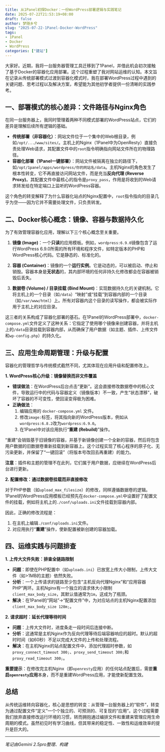 ```yaml
---
title: 从1Panel初探Docker：一份WordPress部署逻辑与实践笔记
date: 2025-07-22T21:53:19+08:00
draft: false
author: 梦随乡兮
slug: "2025-07-22-1Panel-Docker-WordPress"
tags: 
- 1Panel
- Docker
- WordPress
categories: ["建站"]
---
```


大家好。近期，我将一台服务器管理工具迁移到了1Panel，并借此机会初次接触了基于Docker的容器化应用部署。这个过程重塑了我对网站运维的认知。本文旨在记录从传统部署模式过渡到容器化模式时，我在部署WordPress过程中遇到的关键问题、思考过程以及解决方案，希望能为其他初学者提供一份清晰的实践参考。

## **一、部署模式的核心差异：文件路径与Nginx角色**

在同一台服务器上，我同时管理着两种不同模式部署的WordPress站点，它们的差异是理解后续所有逻辑的基础。

*   **传统部署（非容器化）**：网站文件位于一个集中的Web根目录，例如`/opt/.../www/sites/`。主机上的Nginx（1Panel中为OpenResty）直接负责处理Web请求，其配置文件中的`root`指令明确指向网站文件所在的物理路径。
*   **容器化部署（1Panel一键部署）**：网站文件被隔离在独立的路径下，如`/opt/1panel/apps/wordpress/你的网站名/data`。主机Nginx的角色发生了根本性转变，它不再直接访问网站文件，而是充当**反向代理 (Reverse Proxy)**。其配置文件中最核心的指令是`proxy_pass`，作用是将收到的Web请求转发给在特定端口上监听的WordPress容器。

这个角色的转变解释了为什么容器化站点的Nginx配置中，`root`指令指向的目录几乎为空——因为它并不需要处理文件，只负责转发。

## **二、Docker核心概念：镜像、容器与数据持久化**

为了有效管理容器化应用，理解以下三个核心概念至关重要。

1.  **镜像 (Image)**：一个**只读**的应用模板。例如，`wordpress:6.9.0`镜像包含了运行WordPress 6.9.0所需的所有环境和程序文件，如特定版本的PHP和WordPress核心代码。它是静态的、标准化的。

2.  **容器 (Container)**：镜像的一个**运行实例**。它是动态的，可以被启动、停止和销毁。容器本身是**无状态**的，其内部环境的任何非持久化修改都会在容器被销毁后丢失。

3.  **数据卷 (Volume) / 目录挂载 (Bind Mount)**：实现数据持久化的关键机制。它将主机上的一个目录（如`/data`）“映射”或“挂载”到容器内部的一个目录（如`/var/www/html`）上。所有对容器内这个目录的读写操作，都会被实际作用于主机上的对应目录。

这三者的关系构成了容器化部署的基石。在1Panel的WordPress部署中，`docker-compose.yml`文件定义了这种关系：它指定了使用哪个镜像来创建容器，并将主机上的`/data`目录挂载到容器内部，从而确保了用户数据（如主题、插件、上传文件和`wp-config.php`）的持久化。

## **三、应用生命周期管理：升级与配置**

容器化的管理哲学与传统模式截然不同，尤其体现在应用升级和配置修改上。

**1. WordPress核心升级：镜像替换而非文件覆盖**

*   **错误做法**：在WordPress后台点击“更新”。这会直接修改数据卷中的核心文件，导致运行中的代码与容器定义（镜像版本）不一致，产生“状态漂移”，破坏了容器的不可变性，使回滚变得极为困难。
*   **正确做法**：
    1.  编辑应用的 `docker-compose.yml` 文件。
    2.  修改`image:`标签，将其指向新的WordPress版本，例如从`wordpress:6.8.2`改为`wordpress:6.9.0`。
    3.  在1Panel中对该应用执行“**重建 (Rebuild)**”操作。

“重建”会销毁基于旧镜像的容器，并基于新镜像创建一个全新的容器，然后将包含用户数据的旧数据卷重新挂载到新容器上。这个过程实现了核心程序的原子化、无污染更新，并保留了“一键回滚”（将版本号改回去再重建）的能力。

**注意**：插件和主题的管理不在此列，它们属于用户数据，应继续在WordPress后台进行更新。

**2. 配置修改：通过数据卷挂载而非直接修改**

对于PHP参数（如`upload_max_filesize`）的修改，同样遵循数据卷的逻辑。1Panel的WordPress应用模板已经预先在`docker-compose.yml`中设置好了配置文件的挂载，例如将主机上的`./conf/uploads.ini`文件挂载到容器内部。

因此，正确的修改流程是：
1.  在主机上编辑`./conf/uploads.ini`文件。
2.  对应用执行“**重建**”操作，使新配置被新创建的容器加载。

## **四、运维实践与问题排查**

**1. 上传大文件失败：排查全链路限制**
*   **问题**：即使在PHP配置中（如`uploads.ini`）已放宽上传大小限制，上传大文件（如>1MB的主题）依然失败。
*   **分析**：一个上传请求的链路至少包含“主机反向代理Nginx”和“应用容器PHP”两环。主机Nginx有一个独立的请求体大小限制`client_max_body_size`，其默认值通常为`1m`，这成为了瓶颈。
*   **解决**：在1Panel的“网站”->“配置文件”中，为对应站点的主机Nginx配置添加`client_max_body_size 128m;`。

**2. 请求超时：延长代理等待时间**
*   **问题**：上传大文件时，进度条走一段时间后连接中断。
*   **分析**：这通常是主机Nginx作为反向代理等待后端容器响应的超时。默认的超时时间（如60秒）不足以完成大文件的上传和处理流程。
*   **解决**：在主机Nginx的站点配置文件中，添加代理超时参数，如`proxy_connect_timeout 300;`、`proxy_send_timeout 300;`和`proxy_read_timeout 300;`。

**重要提示**：在修改完主机Nginx（即`openresty`应用）的任何站点配置后，需要**重启`openresty`应用**本身，而不是重建WordPress应用，才能使新配置生效。

## **总结**

从传统运维转向容器化，核心是思想的转变：从管理一台服务器上的“软件”，转变为通过配置文件“定义”一个个独立的、可预测的、可复现的“应用”。这个过程需要我们放弃直接修改运行环境的习惯，转而拥抱通过编排文件和重建来管理应用生命周期的模式。虽然初见时有学习曲线，但其带来的稳定性、一致性和运维效率的提升是巨大的。

---
*笔记由Gemini 2.5pro整理、构建*
